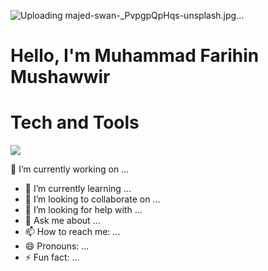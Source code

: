 ![Uploading majed-swan-_PvpgpQpHqs-unsplash.jpg…]()
<h1>Hello, I'm Muhammad Farihin Mushawwir</h1>


<h1>Tech and Tools</h1>
<img src ="https://skillicons.dev/icons?i=figma,html,tailwind,laravel,css,vscode"/>


 🔭 I’m currently working on ...
- 🌱 I’m currently learning ...
- 👯 I’m looking to collaborate on ...
- 🤔 I’m looking for help with ...
- 💬 Ask me about ...
- 📫 How to reach me: ...
- 😄 Pronouns: ...
- ⚡ Fun fact: ...

